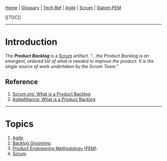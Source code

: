 [Home](/Slalom-LLC/Slalom-Consulting) | [Glossary](/Glossary) | [Tech Ref](/Tech-Ref) | [Agile](/Tech-Ref/Software-Development/Agile) | [Scrum](/Tech-Ref/Software-Development/Agile/Scrum) | [Slalom PEM](/Slalom-LLC/Terms-\(Slalom-LLC\)/PEM-\(Product-Engineering-Methodology\))

[[_TOC_]]

---
# Introduction
The ***Product Backlog*** is a [Scrum](/Tech-Ref/Software-Development/Agile/Scrum) artifact. "_...the Product Backlog is an emergent, ordered list of what is needed to improve the product. It is the single source of work undertaken by the Scrum Team._"

## Reference
1. [Scrum.org: What is a Product Backlog](https://www.scrum.org/resources/what-is-a-product-backlog)
1. [AgileAlliance: What is a Product Backlog](https://www.agilealliance.org/glossary/backlog)
---
# Topics
1. [Agile](/Tech-Ref/Software-Development/Agile).
1. [Backlog Grooming](/Tech-Ref/Software-Development/Agile/Scrum/Backlog-Grooming).
1. [Product Engineering Methodology (PEM)](/Slalom-LLC/Terms-\(Slalom-LLC\)/PEM-\(Product-Engineering-Methodology\)).
1. [Scrum](/Tech-Ref/Software-Development/Agile/Scrum).
